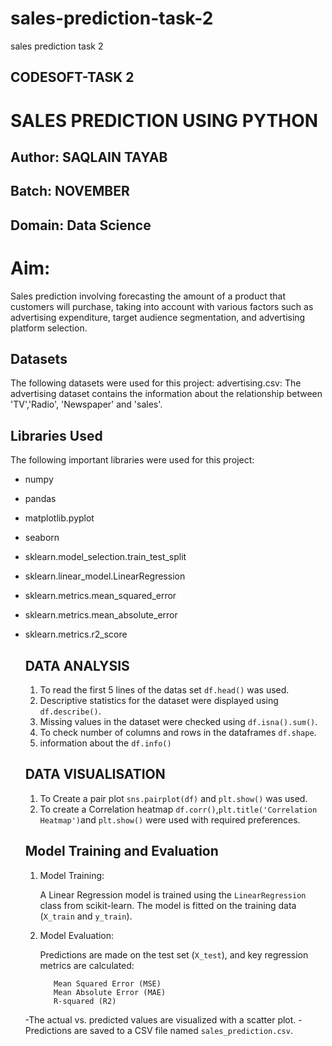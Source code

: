 # sales-prediction-task-2
sales prediction task 2
## CODESOFT-TASK 2
# SALES PREDICTION USING PYTHON

## Author: SAQLAIN TAYAB

## Batch: NOVEMBER

## Domain: Data Science

# Aim: 
Sales prediction involving forecasting the amount of a product that customers will purchase, taking into account with various factors such as advertising expenditure, target audience segmentation, and advertising platform selection.

## Datasets
 The following datasets were used for this project:
  advertising.csv: The advertising dataset contains the information about the relationship between 'TV','Radio', 'Newspaper' and 'sales'.

## Libraries Used

The following important libraries were used for this project:
- numpy
- pandas
- matplotlib.pyplot
- seaborn
- sklearn.model_selection.train_test_split
- sklearn.linear_model.LinearRegression
- sklearn.metrics.mean_squared_error
- sklearn.metrics.mean_absolute_error
- sklearn.metrics.r2_score

  ## DATA ANALYSIS

  1. To read the first 5 lines of the datas set `df.head()` was used.
  2. Descriptive statistics for the dataset were displayed using `df.describe()`.
  3. Missing values in the dataset were checked using `df.isna().sum()`.
  4. To check number of columns and rows in the dataframes `df.shape`.
  5. information about the `df.info()`

  ## DATA VISUALISATION
  
     1. To Create a pair plot `sns.pairplot(df)` and `plt.show()` was used.
     2. To create a Correlation heatmap `df.corr()`,`plt.title('Correlation Heatmap')`and `plt.show()` were used with required preferences.

  ## Model Training and Evaluation

  1. Model Training:
     
      A Linear Regression model is trained using the `LinearRegression` class from scikit-learn.
      The model is fitted on the training data (`X_train` and `y_train`).

  2. Model Evaluation:
     
        Predictions are made on the test set (`X_test`), and key regression metrics are calculated:
     
            Mean Squared Error (MSE)
            Mean Absolute Error (MAE)
            R-squared (R2)
     
    -The actual vs. predicted values are visualized with a scatter plot.
    -Predictions are saved to a CSV file named `sales_prediction.csv`.
